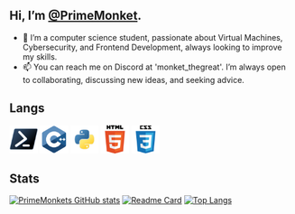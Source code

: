 ## Hi, I’m [@PrimeMonket](https://github.com/PrimeMonket).
-	👀 I’m a computer science student, passionate about Virtual Machines, Cybersecurity, and Frontend Development, always looking to improve my skills.
-	📫 You can reach me on Discord at 'monket_thegreat'. I’m always open to collaborating, discussing new ideas, and seeking advice.

## Langs
<code><img height="50" alt="PowerShell" src="https://raw.githubusercontent.com/github/explore/80688e429a7d4ef2fca1e82350fe8e3517d3494d/topics/powershell/powershell.png"></code>
<code><img height="50" alt="CSS" src="https://raw.githubusercontent.com/github/explore/80688e429a7d4ef2fca1e82350fe8e3517d3494d/topics/cpp/cpp.png"></code>
<code><img height="50" alt="Python" src="https://raw.githubusercontent.com/github/explore/80688e429a7d4ef2fca1e82350fe8e3517d3494d/topics/python/python.png"></code>
<code><img height="50" alt="HTML" src="https://raw.githubusercontent.com/github/explore/80688e429a7d4ef2fca1e82350fe8e3517d3494d/topics/html/html.png"></code>
<code><img height="50" alt="CSS" src="https://raw.githubusercontent.com/github/explore/80688e429a7d4ef2fca1e82350fe8e3517d3494d/topics/css/css.png"></code>


## Stats
[![PrimeMonkets GitHub stats](https://github-readme-stats.vercel.app/api?username=PrimeMonket)](https://github.com/anuraghazra/github-readme-stats)
[![Readme Card](https://github-readme-stats.vercel.app/api/pin/?username=PrimeMonket&repo=Always-A-Virtual-Machine)](https://github.com/anuraghazra/github-readme-stats)
[![Top Langs](https://github-readme-stats.vercel.app/api/top-langs/?username=PrimeMonket)](https://github.com/anuraghazra/github-readme-stats)

<!---
PrimeMonket/PrimeMonket is a ✨ special ✨ repository because its `README.md` (this file) appears on your GitHub profile.
You can click the Preview link to take a look at your changes.
--->
